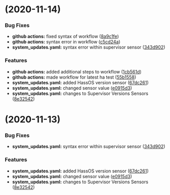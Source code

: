 #  (2020-11-14)


### Bug Fixes

* **github actions:** fixed syntax of workflow ([8a9c1fe](https://github.com/rj175/home-assistant-config/commit/8a9c1fe47b3da285eecfdcf3ca1da9b255d62c1a))
* **github actions:** syntax error in workflow ([c5cd24a](https://github.com/rj175/home-assistant-config/commit/c5cd24ae52b117ff4df4b610db7736a93a613fd3))
* **system_updates.yaml:** syntax error within supervisor sensor ([343d902](https://github.com/rj175/home-assistant-config/commit/343d9028fc51deb50e5e6789d1cc83f090c238c5))


### Features

* **github actions:** added additional steps to workflow ([1cb561d](https://github.com/rj175/home-assistant-config/commit/1cb561d06f38b7e279e234d523453a11d06d4dd7))
* **github actions:** made workflow for latest ha test ([55b1558](https://github.com/rj175/home-assistant-config/commit/55b155889fe229fd564cb4d4238070d8b6dd799f))
* **system_updates.yaml:** added HassOS version sensor ([67dc261](https://github.com/rj175/home-assistant-config/commit/67dc261d06312e0d2c5d21da481ec3e952a9cb13))
* **system_updates.yaml:** changed sensor value ([e0915d3](https://github.com/rj175/home-assistant-config/commit/e0915d3827da24405790ef14c4bee6b965029f0f))
* **system_updates.yaml:** changes to Supervisor Versions Sensors ([8e32542](https://github.com/rj175/home-assistant-config/commit/8e32542d87b4371817f007ec99757618f85ffba6))



#  (2020-11-13)


### Bug Fixes

* **system_updates.yaml:** syntax error within supervisor sensor ([343d902](https://github.com/rj175/home-assistant-config/commit/343d9028fc51deb50e5e6789d1cc83f090c238c5))


### Features

* **system_updates.yaml:** added HassOS version sensor ([67dc261](https://github.com/rj175/home-assistant-config/commit/67dc261d06312e0d2c5d21da481ec3e952a9cb13))
* **system_updates.yaml:** changed sensor value ([e0915d3](https://github.com/rj175/home-assistant-config/commit/e0915d3827da24405790ef14c4bee6b965029f0f))
* **system_updates.yaml:** changes to Supervisor Versions Sensors ([8e32542](https://github.com/rj175/home-assistant-config/commit/8e32542d87b4371817f007ec99757618f85ffba6))

